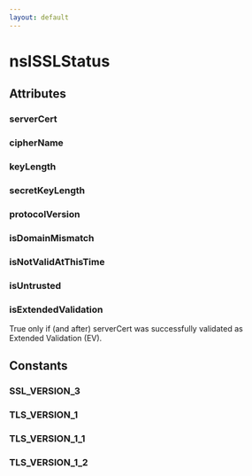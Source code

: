 ```yaml
---
layout: default
---
```


# nsISSLStatus #

## Attributes ##

### serverCert ###

### cipherName ###

### keyLength ###

### secretKeyLength ###

### protocolVersion ###

### isDomainMismatch ###

### isNotValidAtThisTime ###

### isUntrusted ###

### isExtendedValidation ###
  
True only if (and after) serverCert was successfully validated as  
Extended Validation (EV).  
  

## Constants ##

### SSL_VERSION_3 ###

### TLS_VERSION_1 ###

### TLS_VERSION_1_1 ###

### TLS_VERSION_1_2 ###
